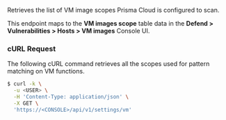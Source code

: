 Retrieves the list of VM image scopes Prisma Cloud is configured to scan.

This endpoint maps to the **VM images scope** table data in the **Defend > Vulnerabilities > Hosts > VM images** Console UI.

### cURL Request

The following cURL command retrieves all the scopes used for pattern matching on VM functions.

```bash
$ curl -k \
  -u <USER> \
  -H 'Content-Type: application/json' \
  -X GET \
  'https://<CONSOLE>/api/v1/settings/vm'
```
